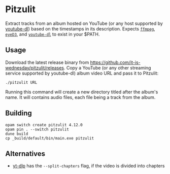 # Pitzulit
Extract tracks from an album hosted on YouTube (or any host supported by [youtube-dl](https://github.com/rg3/youtube-dl))
based on the timestamps in its description.
Expects [`ffmpeg`](https://ffmpeg.org/), [`eyeD3`](https://eyed3.readthedocs.io/en/latest/installation.html), and [`youtube-dl`](http://rg3.github.io/youtube-dl/) to exist in your $PATH.

## Usage
Download the latest release binary from https://github.com/it-is-wednesday/pitzulit/releases.
Copy a YouTube (or any other streaming service supported by youtube-dl) album video URL and pass it to Pitzulit:
```
./pitzulit URL
```
Running this command will create a new directory titled after the album's name. It will contains audio files, each file being a track from the album.

## Building
```
opam switch create pitzulit 4.12.0
opam pin . --switch pitzulit
dune build
cp _build/default/bin/main.exe pitzulit
```

## Alternatives
- [yt-dlp](https://github.com/yt-dlp/yt-dlp/) has the `--split-chapters` flag, if the video is
  divided into chapters
